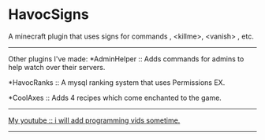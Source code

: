 HavocSigns
==========

A minecraft plugin that uses signs for commands , &lt;killme>, &lt;vanish> , etc.

------

Other plugins I've made:
*AdminHelper :: Adds commands for admins to help watch over their servers.

*HavocRanks :: A mysql ranking system that uses Permissions EX.

*CoolAxes :: Adds 4 recipes which come enchanted to the game.


------

[My youtube :: i will add programming vids sometime.](http://youtube.com/fatsuperninjax)

------
